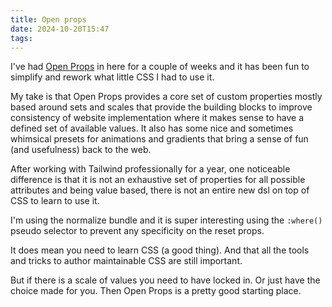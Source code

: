 ```yaml
---
title: Open props
date: 2024-10-20T15:47
tags:
---
```


I've had [Open Props](https://open-props.style/) in here for a couple of weeks and it has been fun to simplify and rework what little CSS I had to use it.

My take is that Open Props provides a core set of custom properties mostly based around sets and scales that provide the building blocks to improve consistency of website implementation where it makes sense to have a defined set of available values. It also has some nice and sometimes whimsical presets for animations and gradients that bring a sense of fun (and usefulness) back to the web.

 After working with Tailwind professionally for a year, one noticeable difference is that it is not an exhaustive set of properties for all possible attributes and being value based, there is not an entire new dsl on top of CSS to learn to use it.

 I'm using the normalize bundle and it is super interesting using the `:where()` pseudo selector to prevent any specificity on the reset props.

 It does mean you need to learn CSS (a good thing). And that all the tools and tricks to author maintainable CSS are still important.

 But if there is a scale of values you need to have locked in. Or just have the choice made for you. Then Open Props is a pretty good starting place.
